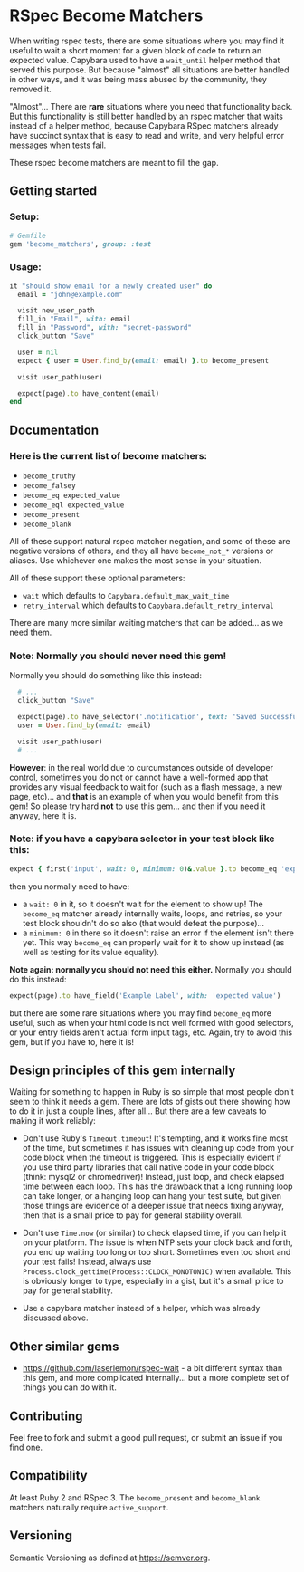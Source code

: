 # RSpec Become Matchers

When writing rspec tests, there are some situations where you may find it useful to wait a short moment for a given block of code to return an expected value.  Capybara used to have a `wait_until` helper method that served this purpose.  But because "almost" all situations are better handled in other ways, and it was being mass abused by the community, they removed it.

"Almost"...  There are **rare** situations where you need that functionality back.  But this functionality is still better handled by an rspec matcher that waits instead of a helper method, because Capybara RSpec matchers already have succinct syntax that is easy to read and write, and very helpful error messages when tests fail.

These rspec become matchers are meant to fill the gap.

## Getting started

### Setup:

```ruby
# Gemfile
gem 'become_matchers', group: :test
```


### Usage:

```ruby
it "should show email for a newly created user" do
  email = "john@example.com"

  visit new_user_path
  fill_in "Email", with: email
  fill_in "Password", with: "secret-password"
  click_button "Save"

  user = nil
  expect { user = User.find_by(email: email) }.to become_present

  visit user_path(user)

  expect(page).to have_content(email)
end
```

## Documentation

### Here is the current list of become matchers:

* `become_truthy`
* `become_falsey`
* `become_eq expected_value`
* `become_eql expected_value`
* `become_present`
* `become_blank`

All of these support natural rspec matcher negation, and some of these are negative versions of others, and they all have `become_not_*` versions or aliases.  Use whichever one makes the most sense in your situation.

All of these support these optional parameters:
* `wait` which defaults to `Capybara.default_max_wait_time`
* `retry_interval` which defaults to `Capybara.default_retry_interval`

There are many more similar waiting matchers that can be added... as we need them.

### Note: Normally you should never need this gem!

Normally you should do something like this instead:

```ruby
  # ...
  click_button "Save"

  expect(page).to have_selector('.notification', text: 'Saved Successfully!')
  user = User.find_by(email: email)

  visit user_path(user)
  # ...
```

**However**: in the real world due to curcumstances outside of developer control, sometimes you do not or cannot have a well-formed app that provides any visual feedback to wait for (such as a flash message, a new page, etc)... and **that** is an example of when you would benefit from this gem!  So please try hard **not** to use this gem... and then if you need it anyway, here it is.

### Note: if you have a capybara selector in your test block like this:

```ruby
expect { first('input', wait: 0, minimum: 0)&.value }.to become_eq 'expected value'
```

 then you normally need to have:
 * a `wait: 0` in it, so it doesn't wait for the element to show up!  The `become_eq` matcher already internally waits, loops, and retries, so your test block shouldn't do so also (that would defeat the purpose)...
 * a `minimum: 0` in there so it doesn't raise an error if the element isn't there yet.  This way `become_eq` can properly wait for it to show up instead (as well as testing for its value equality).

**Note again: normally you should not need this either.**  Normally you should do this instead:

```ruby
expect(page).to have_field('Example Label', with: 'expected value')
```

but there are some rare situations where you may find `become_eq` more useful, such as when your html code is not well formed with good selectors, or your entry fields aren't actual form input tags, etc.  Again, try to avoid this gem, but if you have to, here it is!

## Design principles of this gem internally

Waiting for something to happen in Ruby is so simple that most people don't seem to think it needs a gem.  There are lots of gists out there showing how to do it in just a couple lines, after all...  But there are a few caveats to making it work reliably:

* Don't use Ruby's `Timeout.timeout`!  It's tempting, and it works fine most of the time, but sometimes it has issues with cleaning up code from your code block when the timeout is triggered.  This is especially evident if you use third party libraries that call native code in your code block (think: mysql2 or chromedriver)!  Instead, just loop, and check elapsed time between each loop.  This has the drawback that a long running loop can take longer, or a hanging loop can hang your test suite, but given those things are evidence of a deeper issue that needs fixing anyway, then that is a small price to pay for general stability overall.

* Don't use `Time.now` (or similar) to check elapsed time, if you can help it on your platform.  The issue is when NTP sets your clock back and forth, you end up waiting too long or too short.  Sometimes even too short and your test fails!  Instead, always use `Process.clock_gettime(Process::CLOCK_MONOTONIC)` when available. This is obviously longer to type, especially in a gist, but it's a small price to pay for general stability.

* Use a capybara matcher instead of a helper, which was already discussed above.

## Other similar gems

* <https://github.com/laserlemon/rspec-wait> - a bit different syntax than this gem, and more complicated internally...  but a more complete set of things you can do with it.

## Contributing

Feel free to fork and submit a good pull request, or submit an issue if you find one.

## Compatibility

At least Ruby 2 and RSpec 3.  The `become_present` and `become_blank` matchers naturally require `active_support`.

## Versioning

Semantic Versioning as defined at <https://semver.org>.
